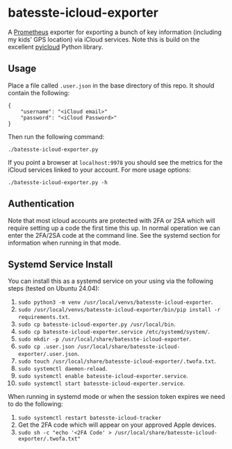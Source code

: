 # batesste-icloud-exporter

A [Prometheus][ref-prom] exporter for exporting a bunch of key
information (including my kids' GPS location) via iCloud
services. Note this is build on the excellent [pyicloud][ref-pyicloud]
Python library.

## Usage

Place a file called ```.user.json``` in the base directory of this
repo. It should contain the following:
```
{
    "username": "<iCloud email>"
    "password": "<iCloud Password>"
}
```
Then run the following command:
```
./batesste-icloud-exporter.py
```
If you point a browser at ```localhost:9978``` you should see the
metrics for the iCloud services  linked to your account. For more
usage options:
```
./batesste-icloud-exporter.py -h
```

## Authentication

Note that most icloud accounts are protected with 2FA or 2SA which
will require setting up a code the first time this up. In normal
operation we can enter the 2FA/2SA code at the command line. See the
systemd section for information when running in that mode.

## Systemd Service Install

You can install this as a systemd service on your using via the
following steps (tested on Ubuntu 24.04):

1. ```sudo python3 -m venv /usr/local/venvs/batesste-icloud-exporter```.
1. ```sudo /usr/local/venvs/batesste-icloud-exporter/bin/pip install -r requirements.txt```.
1. ```sudo cp batesste-icloud-exporter.py /usr/local/bin```.
1. ```sudo cp batesste-icloud-exporter.service /etc/systemd/system/```.
1. ```sudo mkdir -p /usr/local/share/batesste-icloud-exporter```.
1. ```sudo cp .user.json /usr/local/share/batesste-icloud-exporter/.user.json```.
1. ```sudo touch /usr/local/share/batesste-icloud-exporter/.twofa.txt```.
1. ```sudo systemctl daemon-reload```.
1. ```sudo systemctl enable batesste-icloud-exporter.service```.
1. ```sudo systemctl start batesste-icloud-exporter.service```.

When running in systemd mode or when the session token expires we need
to do the following:

1. ```sudo systemctl restart batesste-icloud-tracker```
1. Get the 2FA code which will appear on your approved Apple devices.
1. ```sudo sh -c "echo '<2FA Code' > /usr/local/share/batesste-icloud-exporter/.twofa.txt"```

[ref-prom]: https://prometheus.io/
[ref-pyicloud]: https://github.com/picklepete/pyicloud

